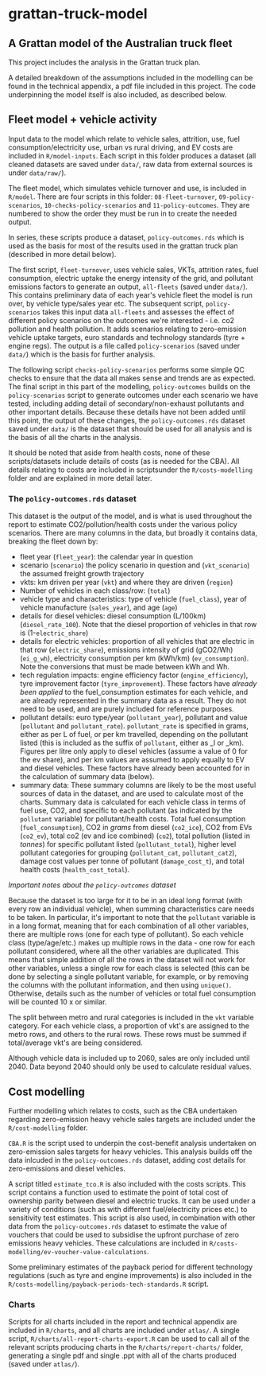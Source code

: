 # grattan-truck-model
## A Grattan model of the Australian truck fleet

This project includes the analysis in the Grattan truck plan. 

A detailed breakdown of the assumptions included in the modelling can be found in the technical appendix, a pdf file included in this project. The code underpinning the model itself is also included, as described below. 



## Fleet model + vehicle activity


Input data to the model which relate to vehicle sales, attrition, use, fuel consumption/electricity use, urban vs rural driving, and EV costs are included in `R/model-inputs`. Each script in this folder produces a dataset (all cleaned datasets are saved under `data/`, raw data from external sources is under `data/raw/`). 

The fleet model, which simulates vehicle turnover and use, is included in `R/model`. There are four scripts in this folder: `08-fleet-turnover`, `09-policy-scenarios`, `10-checks-policy-scenarios` and `11-policy-outcomes`. They are numbered to show the order they must be run in to create the needed output. 

In series, these scripts produce a dataset, `policy-outcomes.rds` which is used as the basis for most of the results used in the grattan truck plan (described in more detail below). 

The first script, `fleet-turnover`, uses vehicle sales, VKTs, attrition rates, fuel consumption, electric uptake the energy intensity of the grid, and pollutant emissions factors to generate an output, `all-fleets` (saved under `data/`). This contains preliminary data of each year's vehicle fleet the model is run over, by vehicle type/sales year etc. The subsequent script, `policy-scenarios` takes this input data `all-fleets` and assesses the effect of different policy scenarios on the outcomes we're interested - i.e. co2 pollution and health pollution. It adds scenarios relating to zero-emission vehicle uptake targets,  euro standards and technology standards (tyre + engine regs). The output is a file called `policy-scenarios` (saved under `data/`) which is the basis for further analysis. 

The following script `checks-policy-scenarios` performs some simple QC checks to ensure that the data all makes sense and trends are as expected. The final script in this part of the modelling, `policy-outcomes` builds on the `policy-scenarios` script to generate outcomes under each scenario we have tested, including adding detail of secondary/non-exhaust pollutants and other important details. Because these details have not been added until this point, the output of these changes, the `policy-outcomes.rds` dataset saved under `data/` is the dataset that should be used for all analysis and is the basis of all the charts in the analysis. 

It should be noted that aside from health costs, none of these scripts/datasets include details of costs (as is needed for the CBA). All details relating to costs are included in scriptsunder the `R/costs-modelling` folder and are explained in more detail later. 


### The `policy-outcomes.rds` dataset

This dataset is the output of the model, and is what is used throughout the report to estimate CO2/pollution/health costs under the various policy scenarios. There are many columns in the data, but broadly it contains data, breaking the fleet down by:
* fleet year (`fleet_year`): the calendar year in question
* scenario (`scenario`) the policy scenario in question and (`vkt_scenario`) the assumed freight growth trajectory
* vkts: km driven per year (`vkt`) and where they are driven (`region`)
* Number of vehicles in each class/row: (`total`)
* vehicle type and characteristics: type of vehicle (`fuel_class`), year of vehicle manufacture (`sales_year`), and age (`age`)
* details for diesel vehicles: diesel consumption (L/100km) (`diesel_rate_100`). Note that the diesel proportion of vehicles in that row is (1-`electric_share`)
* details for electric vehicles: proportion of all vehicles that are electric in that row (`electric_share`), emissions intensity of grid (gCO2/Wh) (`ei_g_wh`), electricity consumption per km (kWh/km) (`ev_consumption`). Note the conversions that must be made between kWh and Wh. 
* tech regulation impacts: engine efficiency factor (`engine_efficiency`), tyre improvement factor (`tyre_improvement`). These factors have *already been applied* to the fuel_consumption estimates for each vehicle, and are already represented in the summary data as a result. They do not need to be used, and are purely included for reference purposes. 
* pollutant details: euro type/year (`pollutant_year`), pollutant and value (`pollutant` and `pollutant_rate`). `pollutant_rate` is specified in grams, either as per L of fuel, or per km travelled, depending on the pollutant listed (this is included as the suffix of `pollutant`, either as _l or _km). Figures per litre only apply to diesel vehicles (assume a value of 0 for the ev share), and per km values are assumed to apply equally to EV and diesel vehicles. These factors have already been accounted for in the calculation of summary data (below). 
* summary data: These summary columns are likely to be the most useful sources of data in the dataset, and are used to calculate most of the charts. Summary data is calculated for each vehicle class in terms of fuel use, CO2, and specific to each pollutant (as indicated by the `pollutant` variable) for pollutant/health costs. Total fuel consumption (`fuel_consumption`), CO2 in *grams* from diesel (`co2_ice`), CO2 from EVs (`co2_ev`), total co2 (ev and ice combined) (`co2`), total pollution (listed in *tonnes*) for specific pollutant listed (`pollutant_total`), higher level pollutant categories for grouping (`pollutant_cat`, `pollutant_cat2`), damage cost values per tonne of pollutant (`damage_cost_t`), and total health costs (`health_cost_total`). 


*Important notes about the `policy-outcomes` dataset* 

Because the dataset is too large for it to be in an ideal long format (with every row an individual vehicle), when summing characteristics care needs to be taken. In particular, it's important to note that the `pollutant` variable is in a long format, meaning that for each combination of all other variables, there are multiple rows (one for each type of pollutant). So each vehicle class (type/age/etc.) makes up multiple rows in the data - one row for each pollutant considered, where all the other variables are duplicated. This means that simple addition of all the rows in the dataset will not work for other variables, unless a single row for each class is selected (this can be done by selecting a single pollutant variable, for example, or by removing the columns with the pollutant information, and then using `unique()`. Otherwise, details such as the number of vehicles or total fuel consumption will be counted 10 x or similar. 

The split between metro and rural categories is included in the `vkt` variable category. For each vehicle class, a proportion of vkt's are assigned to the metro rows, and others to the rural rows. These rows must be summed if total/average vkt's are being considered. 

Although vehicle data is included up to 2060, sales are only included until 2040. Data beyond 2040 should only be used to calculate residual values. 


## Cost modelling

Further modelling which relates to costs, such as the CBA undertaken regarding zero-emission heavy vehicle sales targets are included under the `R/cost-modelling` folder. 

`CBA.R` is the script used to underpin the cost-benefit analysis undertaken on zero-emission sales targets for heavy vehicles. This analysis builds off the data inlcuded in the `policy-outcomes.rds` dataset, adding cost details for zero-emissions and diesel vehicles. 

A script titled `estimate_tco.R` is also included with the costs scripts. This script contains a function used to estimate the point of total cost of ownership parity between diesel and electric trucks. It can be used under a variety of conditions (such as with different fuel/electricity prices etc.) to sensitivity test estimates. This script is also used, in combination with other data from the `policy-outcomes.rds` dataset to estimate the value of vouchers that could be used to subsidise the upfront purchase of zero emissions heavy vehicles. These calculations are included in `R/costs-modelling/ev-voucher-value-calculations`. 

Some preliminary estimates of the payback period for different technology regulations (such as tyre and engine improvements) is also included in the `R/costs-modelling/payback-periods-tech-standards.R` script. 



### Charts 

Scripts for all charts included in the report and technical appendix are included in `R/charts`, and all charts are included under `atlas/`. A single script, `R/charts/all-report-charts-export.R` can be used to call all of the relevant scripts producing charts in the `R/charts/report-charts/` folder, generating a single pdf and single .ppt with all of the charts produced (saved under `atlas/`). 





